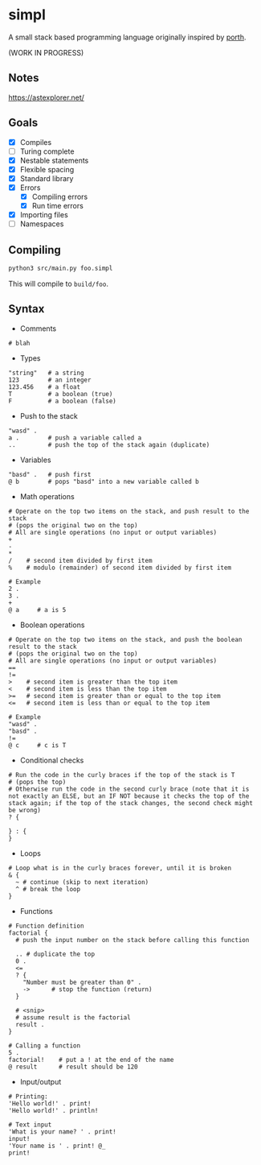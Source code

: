 # simpl

A small stack based programming language originally inspired by [porth](https://gitlab.com/tsoding/porth).

(WORK IN PROGRESS)

## Notes

https://astexplorer.net/

## Goals

- [x] Compiles
- [ ] Turing complete
- [x] Nestable statements
- [x] Flexible spacing
- [x] Standard library
- [x] Errors
  - [x] Compiling errors
  - [x] Run time errors
- [x] Importing files
- [ ] Namespaces

## Compiling

```bash
python3 src/main.py foo.simpl
```

This will compile to `build/foo`.

## Syntax

- Comments
```
# blah
```

- Types
```
"string"   # a string
123        # an integer
123.456    # a float
T          # a boolean (true)
F          # a boolean (false)
```

- Push to the stack
```
"wasd" .
a .        # push a variable called a
..         # push the top of the stack again (duplicate)
```

- Variables
```
"basd" .   # push first
@ b        # pops "basd" into a new variable called b
```

- Math operations
```
# Operate on the top two items on the stack, and push result to the stack
# (pops the original two on the top)
# All are single operations (no input or output variables)
+
-
*
/    # second item divided by first item
%    # modulo (remainder) of second item divided by first item

# Example
2 .
3 .
+
@ a     # a is 5
```


- Boolean operations
```
# Operate on the top two items on the stack, and push the boolean result to the stack
# (pops the original two on the top)
# All are single operations (no input or output variables)
==
!=
>    # second item is greater than the top item
<    # second item is less than the top item
>=   # second item is greater than or equal to the top item
<=   # second item is less than or equal to the top item

# Example
"wasd" .
"basd" .
!=
@ c     # c is T
```

- Conditional checks
```
# Run the code in the curly braces if the top of the stack is T
# (pops the top)
# Otherwise run the code in the second curly brace (note that it is not exactly an ELSE, but an IF NOT because it checks the top of the stack again; if the top of the stack changes, the second check might be wrong)
? {
  
} : {
}
```

- Loops
```
# Loop what is in the curly braces forever, until it is broken
& {
  ~ # continue (skip to next iteration)
  ^ # break the loop
}
```

- Functions
```
# Function definition
factorial {
  # push the input number on the stack before calling this function

  .. # duplicate the top
  0 .
  <=
  ? {
    "Number must be greater than 0" .
    ->      # stop the function (return)
  }

  # <snip>
  # assume result is the factorial
  result .
}

# Calling a function
5 .
factorial!    # put a ! at the end of the name
@ result      # result should be 120
```

- Input/output
```
# Printing:
'Hello world!' . print!
'Hello world!' . println!

# Text input
'What is your name? ' . print!
input!
'Your name is ' . print! @_
print!
```
